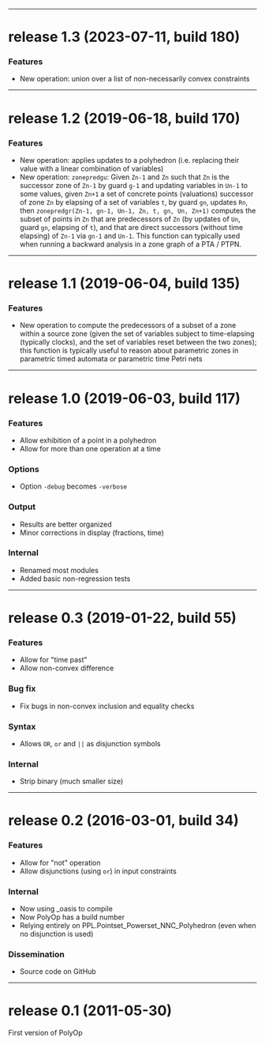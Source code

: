 *******************************************************
# release 1.3    (2023-07-11, build 180)

### Features
* New operation: union over a list of non-necessarily convex constraints


*******************************************************
# release 1.2    (2019-06-18, build 170)

### Features
* New operation: applies updates to a polyhedron (i.e. replacing their value with a linear combination of variables)
* New operation: `zonepredgu`: Given `Zn-1` and `Zn` such that `Zn` is the successor zone of `Zn-1` by guard `g-1` and updating variables in `Un-1` to some values, given `Zn+1` a set of concrete points (valuations) successor of zone `Zn` by elapsing of a set of variables `t`, by guard `gn`, updates `Rn`, then `zonepredgr(Zn-1, gn-1, Un-1, Zn, t, gn, Un, Zn+1)` computes the subset of points in `Zn` that are predecessors of `Zn` (by updates of `Un`, guard `gn`, elapsing of `t`), and that are direct successors (without time elapsing) of `Zn-1` via `gn-1` and `Un-1`. This function can typically used when running a backward analysis in a zone graph of a PTA / PTPN.


*******************************************************
# release 1.1    (2019-06-04, build 135)

### Features
* New operation to compute the predecessors of a subset of a zone within a source zone (given the set of variables subject to time-elapsing (typically clocks), and the set of variables reset between the two zones); this function is typically useful to reason about parametric zones in parametric timed automata or parametric time Petri nets


*******************************************************
# release 1.0    (2019-06-03, build 117)

### Features
* Allow exhibition of a point in a polyhedron
* Allow for more than one operation at a time

### Options
* Option `-debug` becomes `-verbose`

### Output
* Results are better organized
* Minor corrections in display (fractions, time)

### Internal
* Renamed most modules
* Added basic non-regression tests


*******************************************************
# release 0.3    (2019-01-22, build 55)

### Features
* Allow for "time past"
* Allow non-convex difference

### Bug fix
* Fix bugs in non-convex inclusion and equality checks

### Syntax
* Allows `OR`, `or` and `||` as disjunction symbols

### Internal
* Strip binary (much smaller size)


*******************************************************
# release 0.2    (2016-03-01, build 34)

### Features
* Allow for "not" operation
* Allow disjunctions (using `or`) in input constraints

### Internal
* Now using _oasis to compile
* Now PolyOp has a build number
* Relying entirely on PPL.Pointset_Powerset_NNC_Polyhedron (even when no disjunction is used)

### Dissemination
* Source code on GitHub


*******************************************************
# release 0.1    (2011-05-30)

First version of PolyOp

